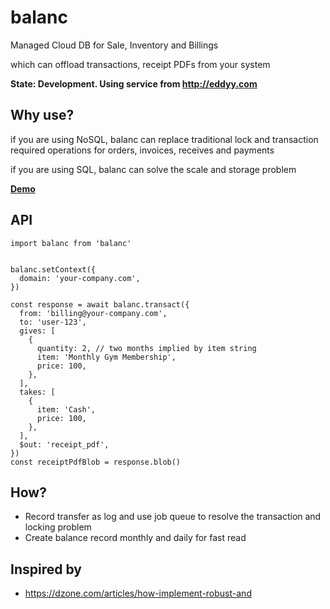 balanc
======

Managed Cloud DB for Sale, Inventory and Billings

which can offload transactions, receipt PDFs from your system

**State: Development. Using service from http://eddyy.com**


Why use?
--------
if you are using NoSQL, balanc can replace traditional lock and transaction required operations for orders, invoices, receives and payments

if you are using SQL, balanc can solve the scale and storage problem


**[Demo](./demo/index.html)**


API
---
```
import balanc from 'balanc'


balanc.setContext({
  domain: 'your-company.com',
})

const response = await balanc.transact({
  from: 'billing@your-company.com',
  to: 'user-123',
  gives: [
    {
      quantity: 2, // two months implied by item string
      item: 'Monthly Gym Membership',
      price: 100,
    },
  ],
  takes: [
    {
      item: 'Cash',
      price: 100,
    },
  ],
  $out: 'receipt_pdf',
})
const receiptPdfBlob = response.blob()

```


How?
----
- Record transfer as log and use job queue to resolve the transaction and locking problem
- Create balance record monthly and daily for fast read


Inspired by
-----------
- https://dzone.com/articles/how-implement-robust-and
